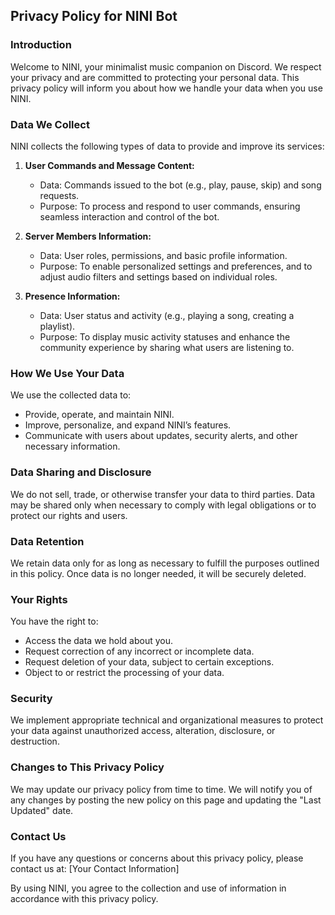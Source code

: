 
## Privacy Policy for NINI Bot



### Introduction
Welcome to NINI, your minimalist music companion on Discord. We respect your privacy and are committed to protecting your personal data. This privacy policy will inform you about how we handle your data when you use NINI.

### Data We Collect
NINI collects the following types of data to provide and improve its services:

1. **User Commands and Message Content:**
   - Data: Commands issued to the bot (e.g., play, pause, skip) and song requests.
   - Purpose: To process and respond to user commands, ensuring seamless interaction and control of the bot.

2. **Server Members Information:**
   - Data: User roles, permissions, and basic profile information.
   - Purpose: To enable personalized settings and preferences, and to adjust audio filters and settings based on individual roles.

3. **Presence Information:**
   - Data: User status and activity (e.g., playing a song, creating a playlist).
   - Purpose: To display music activity statuses and enhance the community experience by sharing what users are listening to.

### How We Use Your Data
We use the collected data to:
- Provide, operate, and maintain NINI.
- Improve, personalize, and expand NINI’s features.
- Communicate with users about updates, security alerts, and other necessary information.

### Data Sharing and Disclosure
We do not sell, trade, or otherwise transfer your data to third parties. Data may be shared only when necessary to comply with legal obligations or to protect our rights and users.

### Data Retention
We retain data only for as long as necessary to fulfill the purposes outlined in this policy. Once data is no longer needed, it will be securely deleted.

### Your Rights
You have the right to:
- Access the data we hold about you.
- Request correction of any incorrect or incomplete data.
- Request deletion of your data, subject to certain exceptions.
- Object to or restrict the processing of your data.

### Security
We implement appropriate technical and organizational measures to protect your data against unauthorized access, alteration, disclosure, or destruction.

### Changes to This Privacy Policy
We may update our privacy policy from time to time. We will notify you of any changes by posting the new policy on this page and updating the "Last Updated" date.

### Contact Us
If you have any questions or concerns about this privacy policy, please contact us at: [Your Contact Information]

By using NINI, you agree to the collection and use of information in accordance with this privacy policy.
